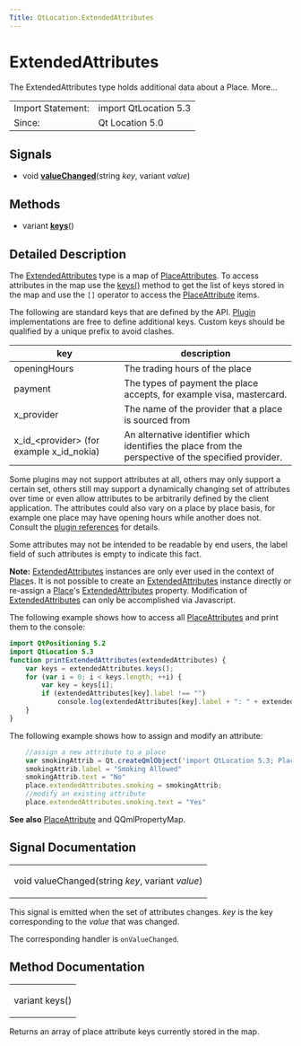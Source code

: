 ```yaml
---
Title: QtLocation.ExtendedAttributes
---
```

        
ExtendedAttributes
==================

<span class="subtitle"></span>
The ExtendedAttributes type holds additional data about a Place. More...

|                   |                       |
|-------------------|-----------------------|
| Import Statement: | import QtLocation 5.3 |
| Since:            | Qt Location 5.0       |

<span id="signals"></span>
Signals
-------

-   void ****[valueChanged](../../sdk-15.04.1/QtLocation.ExtendedAttributes.md#valueChanged-signal)****(string *key*, variant *value*)

<span id="methods"></span>
Methods
-------

-   variant ****[keys](../../sdk-15.04.1/QtLocation.ExtendedAttributes.md#keys-method)****()

<span id="details"></span>
Detailed Description
--------------------

The [ExtendedAttributes](../../sdk-15.04.1/QtLocation.ExtendedAttributes.md) type is a map of [PlaceAttributes](../../sdk-15.04.1/QtLocation.location-cpp-qml.md#placeattribute). To access attributes in the map use the [keys()](../../sdk-15.04.1/QtLocation.ExtendedAttributes.md#keys-method) method to get the list of keys stored in the map and use the `[]` operator to access the [PlaceAttribute](../../sdk-15.04.1/QtLocation.location-cpp-qml.md#placeattribute) items.

The following are standard keys that are defined by the API. [Plugin](../../sdk-15.04.1/QtLocation.location-places-qml.md#plugin) implementations are free to define additional keys. Custom keys should be qualified by a unique prefix to avoid clashes.

| key                                                | description                                                                                          |
|----------------------------------------------------|------------------------------------------------------------------------------------------------------|
| openingHours                                       | The trading hours of the place                                                                       |
| payment                                            | The types of payment the place accepts, for example visa, mastercard.                                |
| x\_provider                                        | The name of the provider that a place is sourced from                                                |
| x\_id\_&lt;provider&gt; (for example x\_id\_nokia) | An alternative identifier which identifies the place from the perspective of the specified provider. |

Some plugins may not support attributes at all, others may only support a certain set, others still may support a dynamically changing set of attributes over time or even allow attributes to be arbitrarily defined by the client application. The attributes could also vary on a place by place basis, for example one place may have opening hours while another does not. Consult the [plugin references](../../sdk-15.04.1/QtLocation.qtlocation-index.md#plugin-references-and-parameters) for details.

Some attributes may not be intended to be readable by end users, the label field of such attributes is empty to indicate this fact.

**Note:** [ExtendedAttributes](../../sdk-15.04.1/QtLocation.ExtendedAttributes.md) instances are only ever used in the context of [Place](../../sdk-15.04.1/QtLocation.location-cpp-qml.md#place)s. It is not possible to create an [ExtendedAttributes](../../sdk-15.04.1/QtLocation.ExtendedAttributes.md) instance directly or re-assign a [Place](../../sdk-15.04.1/QtLocation.location-cpp-qml.md#place)'s [ExtendedAttributes](../../sdk-15.04.1/QtLocation.ExtendedAttributes.md) property. Modification of [ExtendedAttributes](../../sdk-15.04.1/QtLocation.ExtendedAttributes.md) can only be accomplished via Javascript.

The following example shows how to access all [PlaceAttributes](../../sdk-15.04.1/QtLocation.location-cpp-qml.md#placeattribute) and print them to the console:

``` qml
import QtPositioning 5.2
import QtLocation 5.3
function printExtendedAttributes(extendedAttributes) {
    var keys = extendedAttributes.keys();
    for (var i = 0; i < keys.length; ++i) {
        var key = keys[i];
        if (extendedAttributes[key].label !== "")
            console.log(extendedAttributes[key].label + ": " + extendedAttributes[key].text);
    }
}
```

The following example shows how to assign and modify an attribute:

``` qml
    //assign a new attribute to a place
    var smokingAttrib = Qt.createQmlObject('import QtLocation 5.3; PlaceAttribute {}', place);
    smokingAttrib.label = "Smoking Allowed"
    smokingAttrib.text = "No"
    place.extendedAttributes.smoking = smokingAttrib;
    //modify an existing attribute
    place.extendedAttributes.smoking.text = "Yes"
```

**See also** [PlaceAttribute](../../sdk-15.04.1/QtLocation.location-cpp-qml.md#placeattribute) and QQmlPropertyMap.

Signal Documentation
--------------------

<table>
<colgroup>
<col width="100%" />
</colgroup>
<tbody>
<tr class="odd">
<td><p><span id="valueChanged-signal"></span><span class="type">void</span> <span class="name">valueChanged</span>(<span class="type">string</span> <em>key</em>, <span class="type">variant</span> <em>value</em>)</p></td>
</tr>
</tbody>
</table>

This signal is emitted when the set of attributes changes. *key* is the key corresponding to the *value* that was changed.

The corresponding handler is `onValueChanged`.

Method Documentation
--------------------

<table>
<colgroup>
<col width="100%" />
</colgroup>
<tbody>
<tr class="odd">
<td><p><span id="keys-method"></span><span class="type">variant</span> <span class="name">keys</span>()</p></td>
</tr>
</tbody>
</table>

Returns an array of place attribute keys currently stored in the map.

